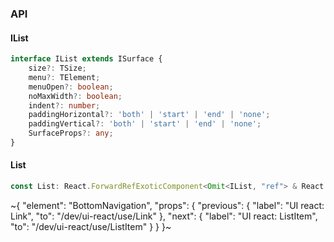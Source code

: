 

### API

#### IList

```ts
interface IList extends ISurface {
    size?: TSize;
    menu?: TElement;
    menuOpen?: boolean;
    noMaxWidth?: boolean;
    indent?: number;
    paddingHorizontal?: 'both' | 'start' | 'end' | 'none';
    paddingVertical?: 'both' | 'start' | 'end' | 'none';
    SurfaceProps?: any;
}
```

#### List

```ts
const List: React.ForwardRefExoticComponent<Omit<IList, "ref"> & React.RefAttributes<unknown>>;
```


~{
  "element": "BottomNavigation",
  "props": {
    "previous": {
      "label": "UI react: Link",
      "to": "/dev/ui-react/use/Link"
    },
    "next": {
      "label": "UI react: ListItem",
      "to": "/dev/ui-react/use/ListItem"
    }
  }
}~
